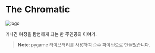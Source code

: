 # The Chromatic
![logo](https://i.imgur.com/vZBr8Fch.png)

기나긴 여정을 탐험하게 되는 한 주인공의 이야기.
 > **Note**: pygame 라이브러리를 사용하여 순수 파이썬으로 만들었습니다.

